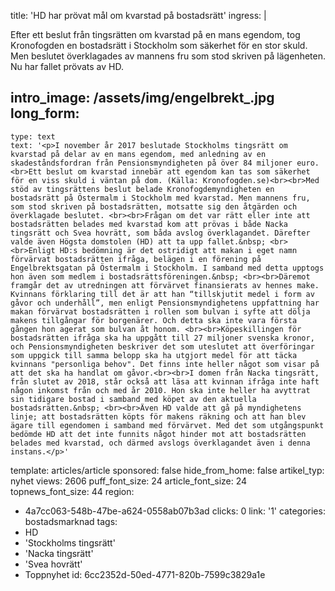 title: 'HD har prövat mål om kvarstad på bostadsrätt'
ingress: |
  <p>Efter ett beslut från tingsrätten om kvarstad på en mans egendom, tog Kronofogden en bostadsrätt i Stockholm som säkerhet för en stor skuld. Men beslutet överklagades av mannens fru som stod skriven på lägenheten. Nu har fallet prövats av HD.
  </p>
  
intro_image: /assets/img/engelbrekt_.jpg
long_form:
  -
    type: text
    text: '<p>I november år 2017 beslutade Stockholms tingsrätt om kvarstad på delar av en mans egendom, med anledning av en skadeståndsfordran från Pensionsmyndigheten på över 84 miljoner euro. <br>Ett beslut om kvarstad innebär att egendom kan tas som säkerhet för en viss skuld i väntan på dom. (Källa: Kronofogden.se)<br><br>Med stöd av tingsrättens beslut belade Kronofogdemyndigheten en bostadsrätt på Östermalm i Stockholm med kvarstad. Men mannens fru, som stod skriven på bostadsrätten, motsatte sig den åtgärden och överklagade beslutet. <br><br>Frågan om det var rätt eller inte att bostadsrätten belades med kvarstad kom att prövas i både Nacka tingsrätt och Svea hovrätt, som båda avslog överklagandet. Därefter valde även Högsta domstolen (HD) att ta upp fallet.&nbsp; <br><br>Enligt HD:s bedömning är det ostridigt att makan i eget namn förvärvat bostadsrätten ifråga, belägen i en förening på Engelbrektsgatan på Östermalm i Stockholm. I samband med detta upptogs hon även som medlem i bostadsrättsföreningen.&nbsp; <br><br>Däremot framgår det av utredningen att förvärvet finansierats av hennes make. Kvinnans förklaring till det är att han “tillskjutit medel i form av gåvor och underhåll”, men enligt Pensionsmyndighetens uppfattning har makan förvärvat bostadsrätten i rollen som bulvan i syfte att dölja makens tillgångar för borgenärer. Och detta ska inte vara första gången hon agerat som bulvan åt honom. <br><br>Köpeskillingen för bostadsrätten ifråga ska ha uppgått till 27 miljoner svenska kronor, och Pensionsmyndigheten beskriver det som uteslutet att överföringar som uppgick till samma belopp ska ha utgjort medel för att täcka kvinnans "personliga behov". Det finns inte heller något som visar på att det ska ha handlat om gåvor.<br><br>I domen från Nacka tingsrätt, från slutet av 2018, står också att läsa att kvinnan ifråga inte haft någon inkomst från och med år 2010. Hon ska inte heller ha avyttrat sin tidigare bostad i samband med köpet av den aktuella bostadsrätten.&nbsp; <br><br>Även HD valde att gå på myndighetens linje; att bostadsrätten köpts för makens räkning och att han blev ägare till egendomen i samband med förvärvet. Med det som utgångspunkt bedömde HD att det inte funnits något hinder mot att bostadsrätten belades med kvarstad, och därmed avslogs överklagandet även i denna instans.</p>'
template: articles/article
sponsored: false
hide_from_home: false
artikel_typ: nyhet
views: 2606
puff_font_size: 24
article_font_size: 24
topnews_font_size: 44
region:
  - 4a7cc063-548b-47be-a624-0558ab07b3ad
clicks: 0
link: '1'
categories: bostadsmarknad
tags:
  - HD
  - 'Stockholms tingsrätt'
  - 'Nacka tingsrätt'
  - 'Svea hovrätt'
  - Toppnyhet
id: 6cc2352d-50ed-4771-820b-7599c3829a1e
